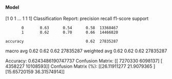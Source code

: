 #### Model
[1 0 1 ... 1 1 1]
Classification Report:
              precision    recall  f1-score   support

           0       0.63      0.54      0.58  13368467
           1       0.62      0.70      0.66  14466820

    accuracy                           0.62  27835287
   macro avg       0.62      0.62      0.62  27835287
weighted avg       0.62      0.62      0.62  27835287

Accuracy: 0.6243486190747737
Confusion Matrix:
[[ 7270330  6098137]
 [ 4358227 10108593]]
Confusion Matrix (%):
[[26.11911277 21.9079365 ]
 [15.65720159 36.31574914]]
